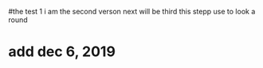 #the test 1
i am the second verson
next will be third
this stepp use to look a round
# add dec 6, 2019
